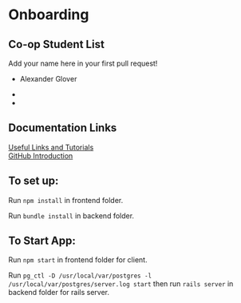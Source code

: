 # Onboarding

## Co-op Student List
Add your name here in your first pull request!

- Alexander Glover

-

-

## Documentation Links

[Useful Links and Tutorials](tutorials/tutorials.md)  
[GitHub Introduction](tutorials/github.md)

## To set up:
Run `npm install` in frontend folder.

Run `bundle install` in backend folder.

## To Start App:
Run `npm start` in frontend folder for client.

Run `pg_ctl -D /usr/local/var/postgres -l /usr/local/var/postgres/server.log start` then run `rails server` in backend folder for rails server.
